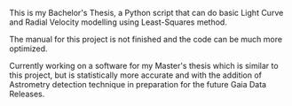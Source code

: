 This is my Bachelor's Thesis, a Python script that can do basic Light Curve and Radial Velocity modelling using Least-Squares method.

The manual for this project is not finished and the code can be much more optimized. 

Currently working on a software for my Master's thesis which is similar to this project, but is statistically more accurate and with the addition of Astrometry detection technique in preparation for the future Gaia Data Releases.
